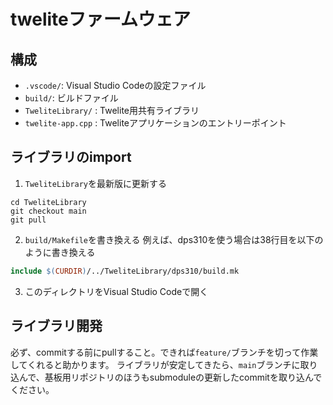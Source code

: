 # tweliteファームウェア

## 構成

- `.vscode/`: Visual Studio Codeの設定ファイル
- `build/`: ビルドファイル
- `TweliteLibrary/` : Twelite用共有ライブラリ
- `twelite-app.cpp` : Tweliteアプリケーションのエントリーポイント

## ライブラリのimport

1. `TweliteLibrary`を最新版に更新する
```shell
cd TweliteLibrary
git checkout main
git pull
```
2. `build/Makefile`を書き換える
例えば、dps310を使う場合は38行目を以下のように書き換える
```makefile
include $(CURDIR)/../TweliteLibrary/dps310/build.mk
```
3. このディレクトリをVisual Studio Codeで開く

## ライブラリ開発

必ず、commitする前にpullすること。できれば`feature/`ブランチを切って作業してくれると助かります。
ライブラリが安定してきたら、`main`ブランチに取り込んで、基板用リポジトリのほうもsubmoduleの更新したcommitを取り込んでください。
